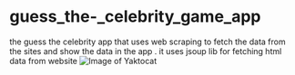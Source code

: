 # guess_the-_celebrity_game_app
the guess the celebrity app that uses web scraping to fetch the data from the sites and show the data in the app . it uses jsoup lib for fetching html data from website
![Image of Yaktocat](https://1.bp.blogspot.com/-G1-6PG2BajA/XYS-Sjb8jdI/AAAAAAAABrI/nUTd49l3MfEavJ-rY5-I6kl7QVW2WZ8UQCLcBGAsYHQ/s1600/device-2019-09-20-172506.png)
